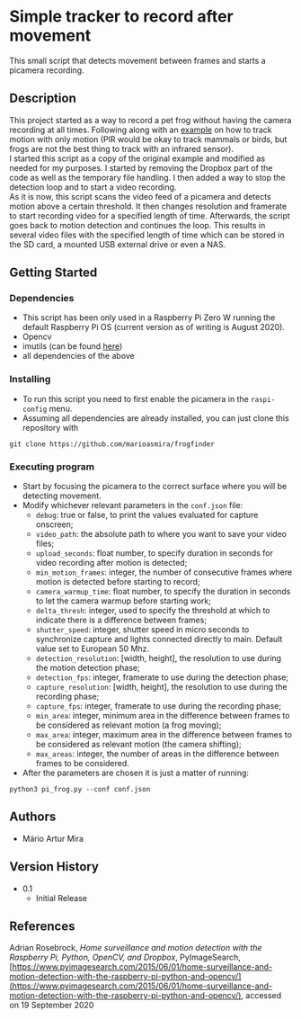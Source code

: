 # Simple tracker to record after movement

This small script that detects movement between frames and starts a picamera recording.

## Description

This project started as a way to record a pet frog without having the camera recording at all times. Following along with an [example](https://www.pyimagesearch.com/2015/06/01/home-surveillance-and-motion-detection-with-the-raspberry-pi-python-and-opencv/) on how to track motion with only motion (PIR would be okay to track mammals or birds, but frogs are not the best thing to track with an infrared sensor).  
I started this script as a copy of the original example and modified as needed for my purposes. I started by removing the Dropbox part of the code as well as the temporary file handling. I then added a way to stop the detection loop and to start a video recording.  
As it is now, this script scans the video feed of a picamera and detects motion above a certain threshold. It then changes resolution and framerate to start recording video for a specified length of time. Afterwards, the script goes back to motion detection and continues the loop. This results in several video files with the specified length of time which can be stored in the SD card, a mounted USB external drive or even a NAS.

## Getting Started

### Dependencies

* This script has been only used in a Raspberry Pi Zero W running the default Raspberry Pi OS (current version as of writing is August 2020).
* Opencv
* imutils (can be found [here](https://github.com/jrosebr1/imutils))
* all dependencies of the above

### Installing

* To run this script you need to first enable the picamera in the `raspi-config` menu.
* Assuming all dependencies are already installed, you can just clone this repository with
```
git clone https://github.com/marioasmira/frogfinder
```

### Executing program

* Start by focusing the picamera to the correct surface where you will be detecting movement.
* Modify whichever relevant parameters in the `conf.json` file:
  - `debug`: true or false, to print the values evaluated for capture onscreen; 
  * `video_path`: the absolute path to where you want to save your video files;
  * `upload_seconds`: float number, to specify duration in seconds for video recording after motion is detected;
  * `min_motion_frames`: integer, the number of consecutive frames where motion is detected before starting to record;
  * `camera_warmup_time`: float number, to specify the duration in seconds to let the camera warmup before starting work;
  * `delta_thresh`: integer, used to specify the threshold at which to indicate there is a difference between frames;
  * `shutter_speed`: integer, shutter speed in micro seconds to synchronize capture and lights connected directly to main. Default value set to European 50 Mhz.
  * `detection_resolution`: [width, height], the resolution to use during the motion detection phase;
  * `detection_fps`: integer, framerate to use during the detection phase;
  * `capture_resolution`: [width, height], the resolution to use during the recording phase;
  * `capture_fps`: integer, framerate to use during the recording phase;
  * `min_area`: integer, minimum area in the difference between frames to be considered as relevant motion (a frog moving);
  * `max_area`: integer, maximum area in the difference between frames to be considered as relevant motion (the camera shifting);
  * `max_areas`: integer, the number of areas in the difference between frames to be considered. 
* After the parameters are chosen it is just a matter of running:
```
python3 pi_frog.py --conf conf.json
```

## Authors

* Mário Artur Mira

## Version History

* 0.1
    * Initial Release

## References

Adrian Rosebrock, *Home surveillance and motion detection with the Raspberry Pi, Python, OpenCV, and Dropbox*, PyImageSearch, [https://www.pyimagesearch.com/2015/06/01/home-surveillance-and-motion-detection-with-the-raspberry-pi-python-and-opencv/](https://www.pyimagesearch.com/2015/06/01/home-surveillance-and-motion-detection-with-the-raspberry-pi-python-and-opencv/), accessed on 19 September 2020
